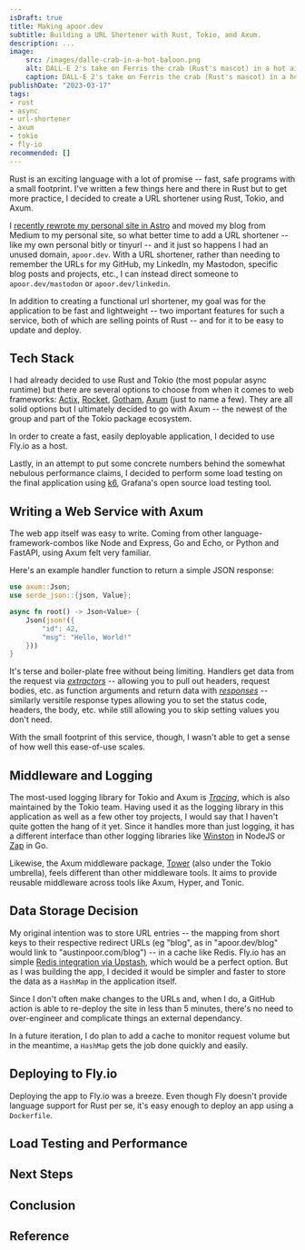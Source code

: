 ```yaml
---
isDraft: true
title: Making apoor.dev
subtitle: Building a URL Shortener with Rust, Tokio, and Axum.
description: ... 
image:
    src: /images/dalle-crab-in-a-hot-baloon.png
    alt: DALL-E 2's take on Ferris the crab (Rust's mascot) in a hot air baloon (Fly.io's logo)
    caption: DALL-E 2's take on Ferris the crab (Rust's mascot) in a hot air baloon (Fly.io's logo)
publishDate: "2023-03-17"
tags:
- rust
- async
- url-shortener
- axum
- tokio
- fly-io
recommended: []
---
```


Rust is an exciting language with a lot of promise -- fast, safe programs with a small footprint. I've written a few things here and there in Rust but to get more practice, I decided to create a URL shortener using Rust, Tokio, and Axum.

I [recently rewrote my personal site in Astro](/blog/astro-rewrite) and moved my blog from Medium to my personal site, so what better time to add a URL shortener -- like my own personal bitly or tinyurl -- and it just so happens I had an unused domain, `apoor.dev`. With a URL shortener, rather than needing to remember the URLs for my GitHub, my LinkedIn, my Mastodon, specific blog posts and projects, etc., I can instead direct someone to `apoor.dev/mastodon` or `apoor.dev/linkedin`.

In addition to creating a functional url shortener, my goal was for the application to be fast and lightweight -- two important features for such a service, both of which are selling points of Rust -- and for it to be easy to update and deploy.


## Tech Stack

I had already decided to use Rust and Tokio (the most popular async runtime) but there are several options to choose from when it comes to web frameworks: [Actix](https://actix.rs/), [Rocket](https://rocket.rs/), [Gotham](https://gotham.rs/), [Axum](https://github.com/tokio-rs/axum) (just to name a few). They are all solid  options but I ultimately decided to go with Axum -- the newest of the group and part of the Tokio package ecosystem.

In order to create a fast, easily deployable application, I decided to use Fly.io as a host.

Lastly, in an attempt to put some concrete numbers behind the somewhat nebulous performance claims, I decided to perform some load testing on the final application using [k6](https://k6.io), Grafana's open source load testing tool.


## Writing a Web Service with Axum

The web app itself was easy to write. Coming from other language-framework-combos like Node and Express, Go and Echo, or Python and FastAPI, using Axum felt very familiar.

Here's an example handler function to return a simple JSON response:

```rust
use axum::Json;
use serde_json::{json, Value};

async fn root() -> Json<Value> {
    Json(json!({
        "id": 42,
        "msg": "Hello, World!"
    }))
}
```

It's terse and boiler-plate free without being limiting. Handlers get data from the request via [_extractors_](https://docs.rs/axum/latest/axum/#extractors) -- allowing you to pull out headers, request bodies, etc. as function arguments and return data with [_responses_](https://docs.rs/axum/latest/axum/#responses) -- similarly versitile response types allowing you to set the status code, headers, the body, etc. while still allowing you to skip setting values you don't need.

With the small footprint of this service, though, I wasn't able to get a sense of how well this ease-of-use scales.


## Middleware and Logging

The most-used logging library for Tokio and Axum is [_Tracing_](https://github.com/tokio-rs/tracing), which is also maintained by the Tokio team. Having used it as the logging library in this application as well as a few other toy projects, I would say that I haven't quite gotten the hang of it yet. Since it handles more than just logging, it has a different interface than other logging libraries like [Winston](https://github.com/winstonjs/winston) in NodeJS or [Zap](https://github.com/uber-go/zap) in Go.

Likewise, the Axum middleware package, [Tower](https://github.com/tower-rs/tower) (also under the Tokio umbrella), feels different than other middleware tools. It aims to provide reusable middleware across tools like Axum, Hyper, and Tonic.


## Data Storage Decision

My original intention was to store URL entries -- the mapping from short keys to their respective redirect URLs (eg "blog", as in "apoor.dev/blog" would link to "austinpoor.com/blog") -- in a cache like Redis. Fly.io has an simple [Redis integration via Upstash](https://fly.io/docs/reference/redis/), which would be a perfect option. But as I was building the app, I decided it would be simpler and faster to store the data as a `HashMap` in the application itself.

Since I don't often make changes to the URLs and, when I do, a GitHub action is able to re-deploy the site in less than 5 minutes, there's no need to over-engineer and complicate things an external dependancy.

In a future iteration, I do plan to add a cache to monitor request volume but in the meantime, a `HashMap` gets the job done quickly and easily.


## Deploying to Fly.io

Deploying the app to Fly.io was a breeze. Even though Fly doesn't provide language support for Rust per se, it's easy enough to deploy an app using a `Dockerfile`.


## Load Testing and Performance



## Next Steps



## Conclusion



## Reference


